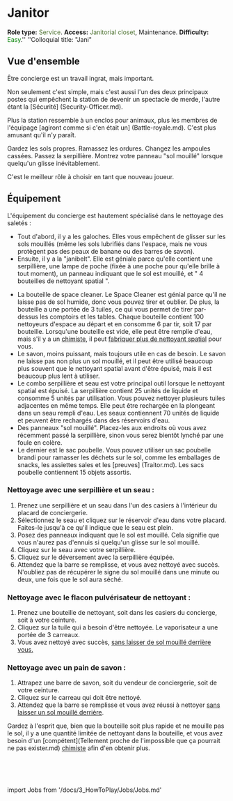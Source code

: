 # Janitor
**Role type:** <font color= "#4e7331">Service</font>. **Access:** <font color="#4e7331">Janitorial closet</font>, Maintenance. **Difficulty:** <font color="Green">Easy</font>.'' ''Colloquial title: "Jani"


## Vue d'ensemble

Être concierge est un travail ingrat, mais important.

Non seulement c'est simple, mais c'est aussi l'un des deux principaux postes qui empêchent la station de devenir un spectacle de merde, l'autre étant la [Sécurité] (Security-Officer.md).

Plus la station ressemble à un enclos pour animaux, plus les membres de l'équipage [agiront comme si c'en était un] (Battle-royale.md).
C'est plus amusant qu'il n'y paraît.

Gardez les sols propres. Ramassez les ordures.
Changez les ampoules cassées. Passez la serpillière.
 Montrez votre panneau "sol mouillé" lorsque quelqu'un glisse inévitablement.

C'est le meilleur rôle à choisir en tant que nouveau joueur.

## Équipement

L'équipement du concierge est hautement spécialisé dans le nettoyage des saletés :

- Tout d'abord, il y a les galoches. Elles vous empêchent de glisser sur les sols mouillés (même les sols lubrifiés dans l'espace, mais ne vous protègent pas des peaux de banane ou des barres de savon).
- Ensuite, il y a la "janibelt". Elle est géniale parce qu'elle contient une serpillière, une lampe de poche (fixée à une poche pour qu'elle brille à tout moment), un panneau indiquant que le sol est mouillé, et " 4 bouteilles de nettoyant spatial ".

* La bouteille de space cleaner. Le Space Cleaner est génial parce qu'il ne laisse pas de sol humide, donc vous pouvez tirer et oublier. De plus, la bouteille a une portée de 3 tuiles, ce qui vous permet de tirer par-dessus les comptoirs et les tables. Chaque bouteille contient 100 nettoyeurs d'espace au départ et en consomme 6 par tir, soit 17 par bouteille. Lorsqu'une bouteille est vide, elle peut être remplie d'eau, mais s'il y a un [chimiste](\3_HowToPlay\jobs\Medical_roles\Chemist.md), il peut [fabriquer plus de nettoyant spatial](Chemistry.md) pour vous.
* Le savon, moins puissant, mais toujours utile en cas de besoin. Le savon ne laisse pas non plus un sol mouillé, et il peut être utilisé beaucoup plus souvent que le nettoyant spatial avant d'être épuisé, mais il est beaucoup plus lent à utiliser.
* Le combo serpillière et seau est votre principal outil lorsque le nettoyant spatial est épuisé. La serpillière contient 25 unités de liquide et consomme 5 unités par utilisation. Vous pouvez nettoyer plusieurs tuiles adjacentes en même temps. Elle peut être rechargée en la plongeant dans un seau rempli d'eau. Les seaux contiennent 70 unités de liquide et peuvent être rechargés dans des réservoirs d'eau.
* Des panneaux "sol mouillé". Placez-les aux endroits où vous avez récemment passé la serpillière, sinon vous serez bientôt lynché par une foule en colère.
* Le dernier est le sac poubelle. Vous pouvez utiliser un sac poubelle brandi pour ramasser les déchets sur le sol, comme les emballages de snacks, les assiettes sales et les [preuves] (Traitor.md). Les sacs poubelle contiennent 15 objets assortis.

### Nettoyage avec une serpillière et un seau :

1. Prenez une serpillière et un seau dans l'un des casiers à l'intérieur du placard de conciergerie.
2. Sélectionnez le seau et cliquez sur le réservoir d'eau dans votre placard. Faites-le jusqu'à ce qu'il indique que le seau est plein.
4. Posez des panneaux indiquant que le sol est mouillé. Cela signifie que vous n'aurez pas d'ennuis si quelqu'un glisse sur le sol mouillé.
5. Cliquez sur le seau avec votre serpillière.
6. Cliquez sur le déversement avec la serpillière équipée.
7. Attendez que la barre se remplisse, et vous avez nettoyé avec succès. N'oubliez pas de récupérer le signe du sol mouillé dans une minute ou deux, une fois que le sol aura séché.

### Nettoyage avec le flacon pulvérisateur de nettoyant :

1. Prenez une bouteille de nettoyant, soit dans les casiers du concierge, soit à votre ceinture.
2. Cliquez sur la tuile qui a besoin d'être nettoyée. Le vaporisateur a une portée de 3 carreaux.
4. Vous avez nettoyé avec succès, <u>sans laisser de sol mouillé derrière vous.</u>


### Nettoyage avec un pain de savon :

1. Attrapez une barre de savon, soit du vendeur de conciergerie, soit de votre ceinture.
2. Cliquez sur le carreau qui doit être nettoyé.
3. Attendez que la barre se remplisse et vous avez réussi à nettoyer <u>sans laisser un sol mouillé derrière</u>.


Gardez à l'esprit que, bien que la bouteille soit plus rapide et ne mouille pas le sol, il y a une quantité limitée de nettoyant dans la bouteille, et vous avez besoin d'un [compétent](Tellement proche de l'impossible que ça pourrait ne pas exister.md) [chimiste](chimiste.md) afin d'en obtenir plus.

  <br/>
<br/>
<br/>

import Jobs from '/docs/3_HowToPlay/Jobs/Jobs.md'

<Jobs />

